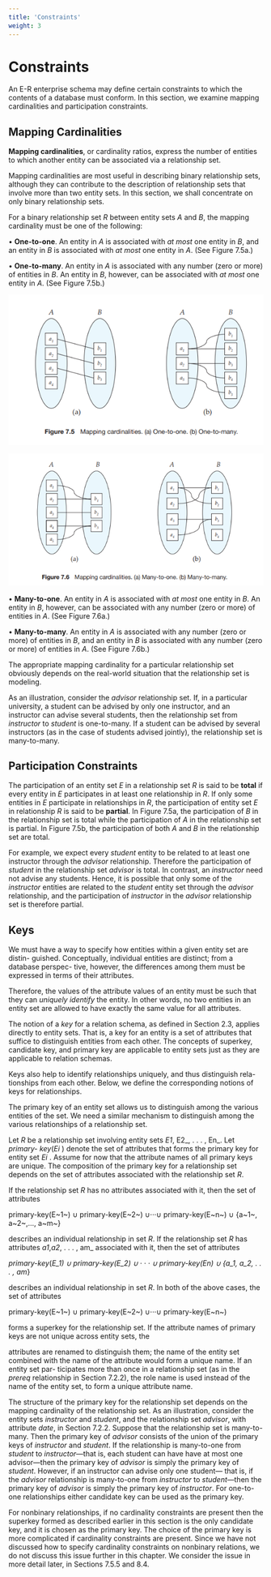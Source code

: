 ```yaml
---
title: 'Constraints'
weight: 3
---
```


# Constraints

An E-R enterprise schema may define certain constraints to which the contents of a database must conform. In this section, we examine mapping cardinalities and participation constraints.

## Mapping Cardinalities

**Mapping cardinalities**, or cardinality ratios, express the number of entities to which another entity can be associated via a relationship set.

Mapping cardinalities are most useful in describing binary relationship sets, although they can contribute to the description of relationship sets that involve more than two entity sets. In this section, we shall concentrate on only binary relationship sets.

For a binary relationship set _R_ between entity sets _A_ and _B_, the mapping cardinality must be one of the following:

• **One-to-one**. An entity in _A_ is associated with _at most_ one entity in _B_, and an entity in _B_ is associated with _at most_ one entity in _A_. (See Figure 7.5a.)

• **One-to-many**. An entity in _A_ is associated with any number (zero or more) of entities in _B_. An entity in _B_, however, can be associated with _at most_ one entity in _A_. (See Figure 7.5b.)

![Alt text](image-4.png)

![Alt text](image-5.png)

• **Many-to-one**. An entity in _A_ is associated with _at most_ one entity in _B_. An entity in _B_, however, can be associated with any number (zero or more) of entities in _A_. (See Figure 7.6a.)

• **Many-to-many**. An entity in _A_ is associated with any number (zero or more) of entities in _B_, and an entity in _B_ is associated with any number (zero or more) of entities in _A_. (See Figure 7.6b.)

The appropriate mapping cardinality for a particular relationship set obviously depends on the real-world situation that the relationship set is modeling.

As an illustration, consider the _advisor_ relationship set. If, in a particular university, a student can be advised by only one instructor, and an instructor can advise several students, then the relationship set from _instructor_ to _student_ is one-to-many. If a student can be advised by several instructors (as in the case of students advised jointly), the relationship set is many-to-many.

## Participation Constraints

The participation of an entity set _E_ in a relationship set _R_ is said to be **total** if every entity in _E_ participates in at least one relationship in _R_. If only some entities in _E_ participate in relationships in _R_, the participation of entity set _E_ in relationship _R_ is said to be **partial**. In Figure 7.5a, the participation of _B_ in the relationship set is total while the participation of _A_ in the relationship set is partial. In Figure 7.5b, the participation of both _A_ and _B_ in the relationship set are total.

For example, we expect every _student_ entity to be related to at least one instructor through the _advisor_ relationship. Therefore the participation of _student_ in the relationship set _advisor_ is total. In contrast, an _instructor_ need not advise any students. Hence, it is possible that only some of the _instructor_ entities are related to the _student_ entity set through the _advisor_ relationship, and the participation of _instructor_ in the _advisor_ relationship set is therefore partial.  

## Keys

We must have a way to specify how entities within a given entity set are distin- guished. Conceptually, individual entities are distinct; from a database perspec- tive, however, the differences among them must be expressed in terms of their attributes.

Therefore, the values of the attribute values of an entity must be such that they can _uniquely identify_ the entity. In other words, no two entities in an entity set are allowed to have exactly the same value for all attributes.

The notion of a _key_ for a relation schema, as defined in Section 2.3, applies directly to entity sets. That is, a key for an entity is a set of attributes that suffice to distinguish entities from each other. The concepts of superkey, candidate key, and primary key are applicable to entity sets just as they are applicable to relation schemas.

Keys also help to identify relationships uniquely, and thus distinguish rela- tionships from each other. Below, we define the corresponding notions of keys for relationships.

The primary key of an entity set allows us to distinguish among the various entities of the set. We need a similar mechanism to distinguish among the various relationships of a relationship set.

Let _R_ be a relationship set involving entity sets _E1_, E2_, . . . , En_. Let _primary- key_(_Ei_ ) denote the set of attributes that forms the primary key for entity set _Ei_ . Assume for now that the attribute names of all primary keys are unique. The composition of the primary key for a relationship set depends on the set of attributes associated with the relationship set _R_.

If the relationship set _R_ has no attributes associated with it, then the set of attributes

primary-key(E~1~) ∪ primary-key(E~2~) ∪···∪ primary-key(E~n~) ∪ {a~1~, a~2~,..., a~m~}

describes an individual relationship in set _R_. If the relationship set _R_ has attributes _a1_,_a2_, . . . , am_ associated with it, then
the set of attributes

_primary-key_(_E_1) ∪ _primary-key_(_E_2) ∪ · · · ∪ _primary-key_(_En_) ∪ {_a_1_, a_2_, . . . , am_}

describes an individual relationship in set _R_. In both of the above cases, the set of attributes

primary-key(E~1~) ∪ primary-key(E~2~) ∪···∪ primary-key(E~n~)

forms a superkey for the relationship set. If the attribute names of primary keys are not unique across entity sets, the

attributes are renamed to distinguish them; the name of the entity set combined with the name of the attribute would form a unique name. If an entity set par- ticipates more than once in a relationship set (as in the _prereq_ relationship in Section 7.2.2), the role name is used instead of the name of the entity set, to form a unique attribute name.

The structure of the primary key for the relationship set depends on the mapping cardinality of the relationship set. As an illustration, consider the entity sets _instructor_ and _student_, and the relationship set _advisor_, with attribute _date_, in Section 7.2.2. Suppose that the relationship set is many-to-many. Then the primary key of _advisor_ consists of the union of the primary keys of _instructor_ and _student_. If the relationship is many-to-one from _student_ to _instructor_—that is, each student can have have at most one advisor—then the primary key of _advisor_ is simply the primary key of _student_. However, if an instructor can advise only one student— that is, if the _advisor_ relationship is many-to-one from _instructor_ to _student_—then the primary key of _advisor_ is simply the primary key of _instructor_. For one-to-one relationships either candidate key can be used as the primary key.

For nonbinary relationships, if no cardinality constraints are present then the superkey formed as described earlier in this section is the only candidate key, and it is chosen as the primary key. The choice of the primary key is more complicated if cardinality constraints are present. Since we have not discussed how to specify cardinality constraints on nonbinary relations, we do not discuss this issue further in this chapter. We consider the issue in more detail later, in Sections 7.5.5 and 8.4.

